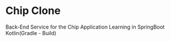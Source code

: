 # Chip Clone
Back-End Service for the Chip Application Learning in SpringBoot Kotlin(Gradle - Build)
